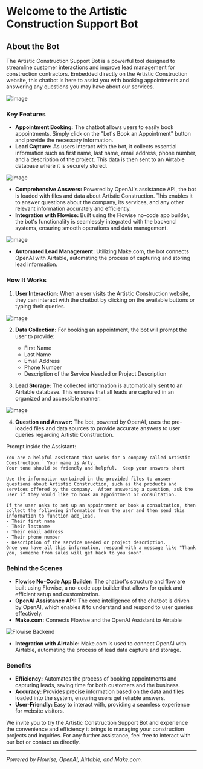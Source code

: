 # Welcome to the Artistic Construction Support Bot

## About the Bot

The Artistic Construction Support Bot is a powerful tool designed to streamline customer interactions and improve lead management for construction contractors. Embedded directly on the Artistic Construction website, this chatbot is here to assist you with booking appointments and answering any questions you may have about our services.

![image](https://github.com/mattrob333/Projects_Expanded/assets/31228129/7cbb2cbb-3e24-462d-bc32-bfedeff182e2)

### Key Features

- **Appointment Booking:** The chatbot allows users to easily book appointments. Simply click on the "Let's Book an Appointment" button and provide the necessary information.
- **Lead Capture:** As users interact with the bot, it collects essential information such as first name, last name, email address, phone number, and a description of the project. This data is then sent to an Airtable database where it is securely stored.

![image](https://github.com/mattrob333/Projects_Expanded/assets/31228129/ccd3071f-14d2-4997-9574-05d031b25a5b)

- **Comprehensive Answers:** Powered by OpenAI's assistance API, the bot is loaded with files and data about Artistic Construction. This enables it to answer questions about the company, its services, and any other relevant information accurately and efficiently.
- **Integration with Flowise:** Built using the Flowise no-code app builder, the bot's functionality is seamlessly integrated with the backend systems, ensuring smooth operations and data management.

![image](https://github.com/mattrob333/Projects_Expanded/assets/31228129/f62ff358-fe0b-4573-b41c-7f252f1bb5eb)

- **Automated Lead Management:** Utilizing Make.com, the bot connects OpenAI with Airtable, automating the process of capturing and storing lead information.

### How It Works

1. **User Interaction:** When a user visits the Artistic Construction website, they can interact with the chatbot by clicking on the available buttons or typing their queries.

![image](https://github.com/mattrob333/Projects_Expanded/assets/31228129/0a0e670a-28de-4097-a20d-7ee1a0747e30)

2. **Data Collection:** For booking an appointment, the bot will prompt the user to provide:
   - First Name
   - Last Name
   - Email Address
   - Phone Number
   - Description of the Service Needed or Project Description

3. **Lead Storage:** The collected information is automatically sent to an Airtable database. This ensures that all leads are captured in an organized and accessible manner.

![image](https://github.com/mattrob333/Projects_Expanded/assets/31228129/c63393fb-eda7-409e-af74-b0b0b3f4becb)

4. **Question and Answer:** The bot, powered by OpenAI, uses the pre-loaded files and data sources to provide accurate answers to user queries regarding Artistic Construction.

Prompt inside the Assistant:
```
You are a helpful assistant that works for a company called Artistic Construction.  Your name is Arty.
Your tone should be friendly and helpful.  Keep your answers short

Use the information contained in the provided files to answer questions about Artistic Construction, such as the products and services offered by the company.  After answering a question, ask the user if they would like to book an appointment or consultation.

If the user asks to set up an appointment or book a consultation, then collect the following information from the user and then send this information to function add_lead. 
- Their first name
- Their lastname
- Their email address
- Their phone number
- Description of the service needed or project description.
Once you have all this information, respond with a message like "Thank you, someone from sales will get back to you soon".
```

### Behind the Scenes

- **Flowise No-Code App Builder:** The chatbot's structure and flow are built using Flowise, a no-code app builder that allows for quick and efficient setup and customization.
- **OpenAI Assistance API:** The core intelligence of the chatbot is driven by OpenAI, which enables it to understand and respond to user queries effectively.
- **Make.com:** Connects Flowise and the OpenAI Assistant to Airtable

![Flowise Backend](path/to/image6.png)

- **Integration with Airtable:** Make.com is used to connect OpenAI with Airtable, automating the process of lead data capture and storage.

### Benefits

- **Efficiency:** Automates the process of booking appointments and capturing leads, saving time for both customers and the business.
- **Accuracy:** Provides precise information based on the data and files loaded into the system, ensuring users get reliable answers.
- **User-Friendly:** Easy to interact with, providing a seamless experience for website visitors.

We invite you to try the Artistic Construction Support Bot and experience the convenience and efficiency it brings to managing your construction projects and inquiries. For any further assistance, feel free to interact with our bot or contact us directly.

---

*Powered by Flowise, OpenAI, Airtable, and Make.com.*
